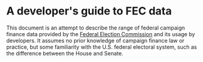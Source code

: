A developer's guide to FEC data
=============

This document is an attempt to describe the range of federal campaign finance data provided by the [Federal Election Commission](http://fec.gov/) and its usage by developers. It assumes no prior knowledge of campaign finance law or practice, but some familiarity with the U.S. federal electoral system, such as the difference between the House and Senate.